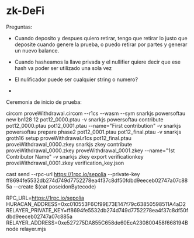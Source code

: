 # zk-DeFi

Preguntas:

- Cuando deposito y despues quiero retirar, tengo que retirar lo justo que deposite cuando genere la prueba, o puedo retirar por partes y generar un nuevo balance.

- Cuando hasheamos la llave privada y el nullifier quiere decir que ese hash va poder ser utilizado una sola vez
- El nulificador puede ser cualquier string o numero?
-

Ceremonia de inicio de prueba:

circom proveWithdrawal.circom --r1cs --wasm --sym
snarkjs powersoftau new bn128 12 pot12_0000.ptau -v
snarkjs powersoftau contribute pot12_0000.ptau pot12_0001.ptau --name="First contribution" -v
snarkjs powersoftau prepare phase2 pot12_0001.ptau pot12_final.ptau -v
snarkjs groth16 setup proveWithdrawal.r1cs pot12_final.ptau proveWithdrawal_0000.zkey
snarkjs zkey contribute proveWithdrawal_0000.zkey proveWithdrawal_0001.zkey --name="1st Contributor Name" -v
snarkjs zkey export verificationkey proveWithdrawal_0001.zkey verification_key.json

cast send --rpc-url https://1rpc.io/sepolia --private-key ff8694fe5532db274d749d7752278ea4f37c8df50fdbd9eeceb02747a07c885a --create $(cat poseidonBytecode)

RPC_URL=https://1rpc.io/sepolia HURACAN_ADDRESS=0xc010553F6Cf99E73E147f79c63850598511A4aD2 RELAYER_PRIVATE_KEY=ff8694fe5532db274d749d7752278ea4f37c8df50fdbd9eeceb02747a07c885a RELAYER_ADDRESS=0xe527275DA855C658de60EcA230800458f668194B node relayer.mjs
